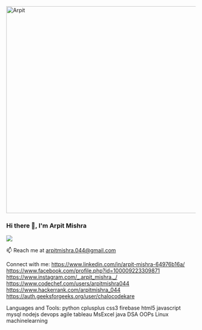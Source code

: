 <img src="https://i.imgur.com/EWMhlWD.jpg" alt="Arpit" width="850" height="550">


### Hi there 👋, I'm Arpit Mishra
![](https://komarev.com/ghpvc/?username=arpit044)


📫 Reach me at arpitmishra.044@gmail.com



Connect with me:
https://www.linkedin.com/in/arpit-mishra-64976b16a/ https://www.facebook.com/profile.php?id=100009223309871 https://www.instagram.com/_.arpit_mishra._/ https://www.codechef.com/users/arpitmishra044 https://www.hackerrank.com/arpitmishra_044 https://auth.geeksforgeeks.org/user/chalocodekare 

Languages and Tools:
python cplusplus css3 firebase html5 javascript mysql nodejs devops agile tableau MsExcel java DSA OOPs Linux machinelearning 
